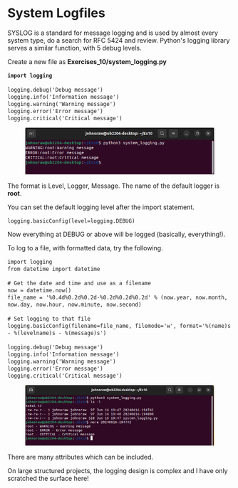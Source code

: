 # System Logfiles

SYSLOG is a standard for message logging and is used by almost every system type, do a search for RFC 5424 and review. Python's logging library serves a similar function, with 5 debug levels.&#x20;

Create a new file as **Exercises\_10/system\_logging.py**

<pre><code><strong>import logging
</strong>
logging.debug('Debug message')
logging.info('Information message')
logging.warning('Warning message')
logging.error('Error message')
logging.critical('Critical message')
</code></pre>

<figure><img src="../.gitbook/assets/image (4).png" alt=""><figcaption></figcaption></figure>

The format is Level, Logger, Message. The name of the default logger is **root**.

You can set the default logging level after the import statement.

```
logging.basicConfig(level=logging.DEBUG)
```

Now everything at DEBUG or above will be logged (basically, everything!).

To log to a file, with formatted data, try the following.

```
import logging
from datetime import datetime

# Get the date and time and use as a filename
now = datetime.now()
file_name = '%0.4d%0.2d%0.2d-%0.2d%0.2d%0.2d' % (now.year, now.month, now.day, now.hour, now.minute, now.second)

# Set logging to that file
logging.basicConfig(filename=file_name, filemode='w', format='%(name)s - %(levelname)s - %(message)s')

logging.debug('Debug message')
logging.info('Information message')
logging.warning('Warning message')
logging.error('Error message')
logging.critical('Critical message')
```

<figure><img src="../.gitbook/assets/image (5).png" alt=""><figcaption></figcaption></figure>

There are many attributes which can be included.

On large structured projects, the logging design is complex and I have only scratched the surface here!
